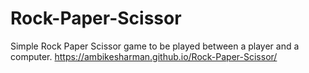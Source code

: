 # Rock-Paper-Scissor

Simple Rock Paper Scissor game to be played between a player and a computer.
https://ambikesharman.github.io/Rock-Paper-Scissor/
